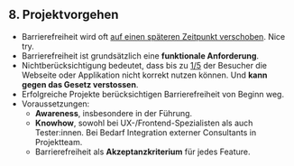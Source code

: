 ## 8. Projektvorgehen

<div class="fragment">

- Barrierefreiheit wird oft [auf einen späteren Zeitpunkt verschoben](https://www.adnovum.com/de/blog/digitale-baustellen-vermeiden-dank-barrierefreiheit). Nice try.
- Barrierefreiheit ist grundsätzlich eine **funktionale Anforderung**.
- Nichtberücksichtigung bedeutet, dass bis zu [1/5](/#/2/1) der Besucher die Webseite oder Applikation nicht korrekt nutzen können. Und **kann gegen das Gesetz verstossen**.
- Erfolgreiche Projekte berücksichtigen Barrierefreiheit von Beginn weg.
- Voraussetzungen:
  - **Awareness**, insbesondere in der Führung.
  - **Knowhow**, sowohl bei UX-/Frontend-Spezialisten als auch Tester:innen. Bei Bedarf Integration externer Consultants in Projektteam.
  - Barrierefreiheit als **Akzeptanzkriterium** für jedes Feature.

</div>
